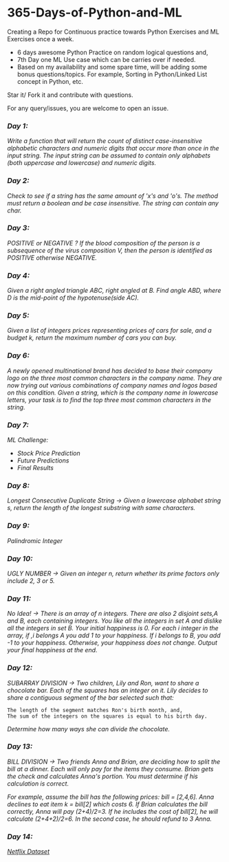 # 365-Days-of-Python-and-ML
Creating a Repo for Continuous practice towards Python Exercises and ML Exercises once a week. 


- 6 days awesome Python Practice on random logical questions and,
- 7th Day one ML Use case which can be carries over if needed.
- Based on my availability and some spare time, will be adding some bonus questions/topics. For example, Sorting in Python/Linked List concept in Python, etc.

Star it/ Fork it and contribute with questions.

For any query/issues, you are welcome to open an issue.

### ***Day 1:***

*Write a function that will return the count of distinct case-insensitive alphabetic characters and numeric digits that occur more than once in the input string. The input string can be assumed to contain only alphabets (both uppercase and lowercase) and numeric digits.*

### ***Day 2:***

*Check to see if a string has the same amount of 'x's and 'o's. The method must return a boolean and be case insensitive. The string can contain any char.*

### ***Day 3:***

*POSITIVE or NEGATIVE ?
If the blood composition of the person is a subsequence of the virus composition V, then the person is identified as POSITIVE otherwise NEGATIVE.*

### ***Day 4:***

*Given a right angled triangle ABC, right angled at B. Find angle ABD, where D is the mid-point of the hypotenuse(side AC).*

### ***Day 5:***

*Given a list of integers prices representing prices of cars for sale, and a budget k, return the maximum number of cars you can buy.*

### ***Day 6:***

*A newly opened multinational brand has decided to base their company logo on the three most common characters in the company name. They are now trying out various combinations of company names and logos based on this condition. Given a string, which is the company name in lowercase letters, your task is to find the top three most common characters in the string.*

### ***Day 7:***

*ML Challenge:*
  - *Stock Price Prediction*
  - *Future Predictions*
  - *Final Results*

### ***Day 8:***

*Longest Consecutive Duplicate String -> Given a lowercase alphabet string s, return the length of the longest substring with same characters.*

### ***Day 9:***

*Palindromic Integer*

### ***Day 10:***

*UGLY NUMBER -> Given an integer n, return whether its prime factors only include 2, 3 or 5.*

### ***Day 11:***

*No Idea! -> There is an array of n integers. There are also 2 disjoint sets,A and B, each containing integers. You like all the integers in set A and dislike all the integers in set B. Your initial happiness is 0. For each i integer in the array, if ,i belongs A you add 1 to your happiness. If i belongs to B, you add -1 to your happiness. Otherwise, your happiness does not change. Output your final happiness at the end.*

### ***Day 12:***

*SUBARRAY DIVISION -> Two children, Lily and Ron, want to share a chocolate bar. Each of the squares has an integer on it.*
*Lily decides to share a contiguous segment of the bar selected such that:*

    The length of the segment matches Ron's birth month, and,
    The sum of the integers on the squares is equal to his birth day.

*Determine how many ways she can divide the chocolate.*

### ***Day 13:***

*BILL DIVISION -> Two friends Anna and Brian, are deciding how to split the bill at a dinner. Each will only pay for the items they consume. Brian gets the check and calculates Anna's portion. You must determine if his calculation is correct.*

*For example, assume the bill has the following prices: bill = [2,4,6]. Anna declines to eat item k = bill[2] which costs 6. If Brian calculates the bill correctly, Anna will pay (2+4)/2=3. If he includes the cost of bill[2], he will calculate (2+4+2)/2=6. In the second case, he should refund to 3 Anna.*

### ***Day 14:***

*[Netflix Dataset](https://www.kaggle.com/shivamb/netflix-shows/tasks)*
